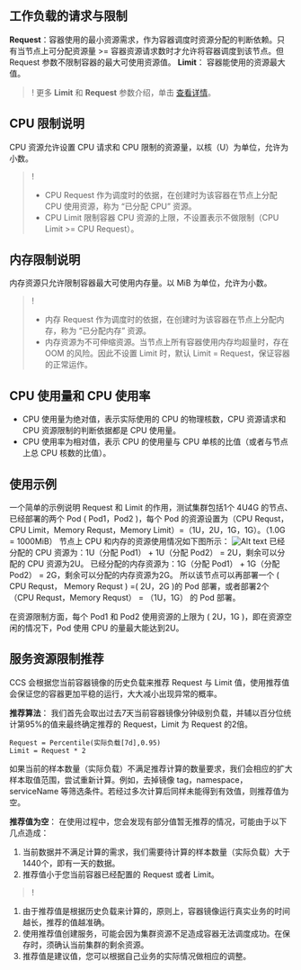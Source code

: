 ## 工作负载的请求与限制

**Request**：容器使用的最小资源需求，作为容器调度时资源分配的判断依赖。只有当节点上可分配资源量 >= 容器资源请求数时才允许将容器调度到该节点。但 Request 参数不限制容器的最大可使用资源值。
**Limit**： 容器能使用的资源最大值。
>! 更多 **Limit** 和 **Request** 参数介绍，单击 [查看详情](https://kubernetes.io/docs/concepts/configuration/manage-compute-resources-container/)。

## CPU 限制说明
CPU 资源允许设置 CPU 请求和 CPU 限制的资源量，以核（U）为单位，允许为小数。
>!
> - CPU Request 作为调度时的依据，在创建时为该容器在节点上分配 CPU 使用资源，称为 “已分配 CPU” 资源。
> - CPU Limit 限制容器 CPU 资源的上限，不设置表示不做限制（CPU Limit >= CPU Request）。

## 内存限制说明

内存资源只允许限制容器最大可使用内存量。以 MiB 为单位，允许为小数。
>!
> - 内存 Request 作为调度时的依据，在创建时为该容器在节点上分配内存，称为 “已分配内存” 资源。
> - 内存资源为不可伸缩资源。当节点上所有容器使用内存均超量时，存在 OOM 的风险。因此不设置 Limit 时，默认 Limit = Request，保证容器的正常运作。

## CPU 使用量和 CPU 使用率
- CPU 使用量为绝对值，表示实际使用的 CPU 的物理核数，CPU 资源请求和 CPU 资源限制的判断依据都是 CPU 使用量。
- CPU 使用率为相对值，表示 CPU 的使用量与 CPU 单核的比值（或者与节点上总 CPU 核数的比值）。

## 使用示例

一个简单的示例说明 Request 和 Limit 的作用，测试集群包括1个 4U4G 的节点、已经部署的两个 Pod ( Pod1，Pod2 )，每个 Pod 的资源设置为（CPU Requst，CPU Limit，Memory Requst，Memory Limit）=（1U，2U，1G，1G）。（1.0G = 1000MiB）
节点上 CPU 和内存的资源使用情况如下图所示：
![Alt text](https://mc.qcloudimg.com/static/img/b021e644c31ddcacf13930a412c51e5a/image.png)
已经分配的 CPU 资源为：1U（分配 Pod1） + 1U（分配 Pod2） = 2U，剩余可以分配的 CPU 资源为2U。
已经分配的内存资源为：1G（分配 Pod1） + 1G（分配 Pod2） = 2G，剩余可以分配的内存资源为2G。
所以该节点可以再部署一个 ( CPU Requst， Memory Requst ) =( 2U，2G )的 Pod 部署，或者部署2个（CPU Requst，Memory Requst） = （1U，1G） 的 Pod 部署。

在资源限制方面，每个 Pod1 和 Pod2 使用资源的上限为 ( 2U，1G )，即在资源空闲的情况下，Pod 使用 CPU 的量最大能达到2U。

## 服务资源限制推荐

CCS 会根据您当前容器镜像的历史负载来推荐 Request 与 Limit 值，使用推荐值会保证您的容器更加平稳的运行，大大减小出现异常的概率。

**推荐算法**：
我们首先会取出过去7天当前容器镜像分钟级别负载，并辅以百分位统计第95%的值来最终确定推荐的 Request，Limit 为 Request 的2倍。
```
Request = Percentile(实际负载[7d],0.95)
Limit = Request * 2
```
如果当前的样本数量（实际负载）不满足推荐计算的数量要求，我们会相应的扩大样本取值范围，尝试重新计算。例如，去掉镜像 tag，namespace，serviceName 等筛选条件。若经过多次计算后同样未能得到有效值，则推荐值为空。

**推荐值为空**：
在使用过程中，您会发现有部分值暂无推荐的情况，可能由于以下几点造成：
1. 当前数据并不满足计算的需求，我们需要待计算的样本数量（实际负载）大于1440个，即有一天的数据。
2. 推荐值小于您当前容器已经配置的 Request 或者 Limit。

>!
1. 由于推荐值是根据历史负载来计算的，原则上，容器镜像运行真实业务的时间越长，推荐的值越准确。
2. 使用推荐值创建服务，可能会因为集群资源不足造成容器无法调度成功。在保存时，须确认当前集群的剩余资源。
3. 推荐值是建议值，您可以根据自己业务的实际情况做相应的调整。